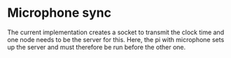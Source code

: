 # Microphone sync

The current implementation creates a socket to transmit the clock time and one node needs to be the server for this. Here, the pi with microphone sets up the server and must therefore be run before the other one.